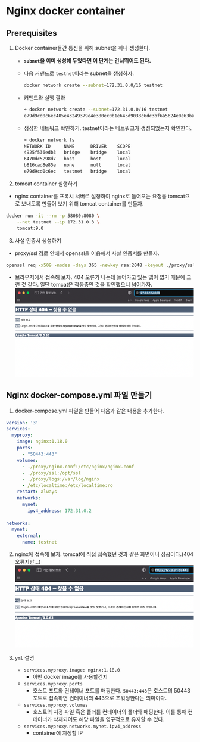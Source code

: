 # Nginx docker container

## Prerequisites
1. Docker container들간 통신을 위해 subnet을 하나 생성한다. 
    - **`subnet`을 이미 생성해 두었다면 이 단계는 건너뛰어도 된다.**   
    - 다음 커맨드로 `testnet`이라는 subnet을 생성하자.
        ```bash
        docker network create --subnet=172.31.0.0/16 testnet
        ```

    - 커맨드와 실행 결과
        ```bash
        ➜ docker network create --subnet=172.31.0.0/16 testnet
        e79d9cd0c6ec405e43249379e4e380ec0b1e645d9033c6dc3bf6a5624e0e63ba
        ```

    - 생성한 네트워크 확인하기. testnet이라는 네트워크가 생성되었는지 확인한다.
        ```bash
        ➜ docker network ls
        NETWORK ID     NAME      DRIVER    SCOPE
        4925f536edb3   bridge    bridge    local
        6470dc5298d7   host      host      local
        b816cad8e85e   none      null      local
        e79d9cd0c6ec   testnet   bridge    local
        ```

2. tomcat container 실행하기
- nginx container를 프록시 서버로 설정하여 nginx로 들어오는 요청을 tomcat으로 보내도록 만들어 보기 위해 tomcat container를 만들자.
```bash
docker run -it --rm -p 58080:8080 \
    --net testnet --ip 172.31.0.3 \
    tomcat:9.0
```

3. 사설 인증서 생성하기
- proxy/ssl 경로 안에서 openssl을 이용해서 사설 인증서를 만들자.
```bash
openssl req -x509 -nodes -days 365 -newkey rsa:2048 -keyout ./proxy/ssl/server.key -out ./proxy/ssl/server.crt
```

- 브라우저에서 접속해 보자. 404 오류가 나는데 돌어가고 있는 앱이 없기 때문에 그런 것 같다. 일단 tomcat은 작동중인 것을 확인했으니 넘어가자.
![tomcat](./img/tomcat.png)

## Nginx docker-compose.yml 파일 만들기
1. docker-compose.yml 파일을 만들어 다음과 같은 내용을 추가한다.
```yml
version: '3'
services:
  myproxy:
    image: nginx:1.18.0
    ports:
      - "50443:443"
    volumes:
      - ./proxy/nginx.conf:/etc/nginx/nginx.conf
      - ./proxy/ssl:/opt/ssl
      - ./proxy/logs:/var/log/nginx
      - /etc/localtime:/etc/localtime:ro
    restart: always
    networks:
      mynet:
        ipv4_address: 172.31.0.2

networks:
  mynet:
    external:
      name: testnet
```

2. nginx에 접속해 보자. tomcat에 직접 접속했던 것과 같은 화면이니 성공이다.(404 오류지만...)
![nginx-proxy](./img/nginx-proxy.png)

3. `yml` 설명
    - `services.myproxy.image: nginx:1.18.0`
        - 어떤 docker image를 사용할건지
    - `services.myproxy.ports`
        - 호스트 포트와 컨테이너 포트를 매핑한다. `50443:443`은 호스트의 50443 포트로 접속하면 컨테이너의 443으로 포워딩한다는 의미이다.
    - `services.myproxy.volumes`
        - 호스트의 지정 파일 혹은 폴더를 컨테이너의 폴더와 매핑한다. 이를 통해 컨테이너가 삭제되어도 해당 파일을 영구적으로 유지할 수 있다.
    - `services.myproxy.networks.mynet.ipv4_address` 
        - container에 지정할 IP